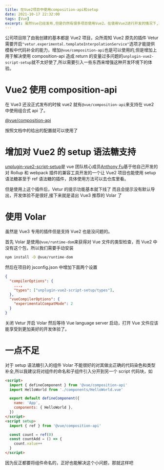 ```yaml
---
title: 在Vue2项目中使用composition-api和setup
date: 2021-10-17 22:32:00
tags: [Vue]
excerpt: 虽然Vue已经发布,但是仍然有很多项目使用Vue2。在使用Vue2进行开发的情况下,选择更好的方式来开发以及使用一些新的技术来提升开发体验和开发效率。
---
```


公司项目除了由我创建的基本都是 Vue2 项目，众所周知 Vue2 原先的插件 Vetur 需要开启`"vetur.experimental.templateInterpolationService"`选项才能提供模板中代码补全的能力，增加`@vue/composition-api`也是可以使用的,但是增加上用于解决使用 composition-api 造成 return 的变量过多问题的`unplugin-vue2-script-setup`就不太好使了,所以需要引入一些东西来增强这种开发环境下的体验。

# Vue2 使用 composition-api

在 Vue3 还没正式发布的时候 vue2 就有`@vue/composition-api`来支持在 vue2 中使用组合式 api 了。

[@vue/composition-api](https://github.com/vuejs/composition-api)

按照文档中的给出的配置就可以使用了

# 增加对 Vue2 的 setup 语法糖支持

[unplugin-vue2-script-setup](https://github.com/antfu/unplugin-vue2-script-setup/)是 vue 团队核心成员[Anthony Fu](https://antfu.me/)基于他自己开发的对 Rollup 和 webpack 插件的兼容工具开发的一个让 Vue2 项目也能使用 setup 语法糖甚至于 ref 语法糖的插件，具体使用方法可以去仓库里看。

但是使用上这个插件后，Vetur 的提示功能基本就下线了 而且会提示没有默认导出，开发体验不是很好,接下来就是请出 Vue3 推荐的 Volar 了

# 使用 Volar

虽然是 Vue3 专用的插件但是支持 Vue2 也是没问题的。

首先 Volar 是使用`@vue/runtime-dom`来获得对 Vue 文件的类型检查，而 Vue2 中没有这个包，所以我们需要手动安装

```bash
npm install -D @vue/runtime-dom
```

然后在项目的 jsconfig.json 中增加下面两个设置

```json:tsconfig.json
{
  "compilerOptions": {
    ...，
    "types": ["unplugin-vue2-script-setup/types"],
  },
  "vueCompilerOptions": {
    "experimentalCompatMode": 2
  }
}
```

关闭 Vetur 开启 Volar 然后等待 Vue language server 启动，打开 Vue 文件应该能享受到更加美好的开发体验了。

# 一点不足

对于 setup 语法糖引入的组件 Volar 不能很好的对其做出正确的代码染色和类型补全,所以我建议将对组件的命名和子组件引入分开到另一个 script 代码块，如

```html
<script>
  import { defineComponent } from '@vue/composition-api'
  import HelloWorld from './components/HelloWorld.vue'

  export default defineComponent({
    name: 'App',
    components: { HelloWorld },
  })
</script>
<script setup>
  import { ref } from '@vue/composition-api'

  const count = ref(0)
  const countAdd = () => {
    count.value++
  }
</script>
```

因为反正都要将组件命名的，正好也能解决这个小问题，那就这样吧
